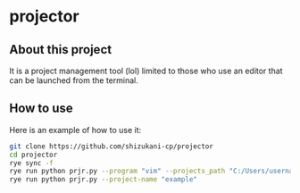 # projector
## About this project
It is a project management tool (lol) limited to those who use an editor that can be launched from the terminal.
## How to use
Here is an example of how to use it:
```sh
git clone https://github.com/shizukani-cp/projector
cd projector
rye sync -f
rye run python prjr.py --program "vim" --projects_path "C:/Users/username/Desktop/"
rye run python prjr.py --project-name "example"
```

